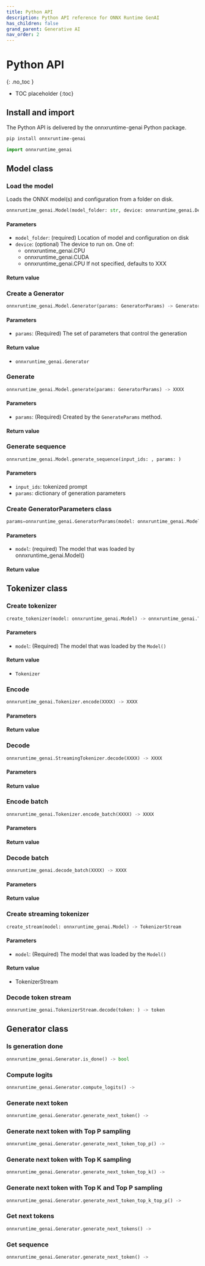 ```yaml
---
title: Python API
description: Python API reference for ONNX Runtime GenAI
has_children: false
grand_parent: Generative AI
nav_order: 2
---
```


# Python API
{: .no_toc }

* TOC placeholder
{:toc}

## Install and import

The Python API is delivered by the onnxruntime-genai Python package.

```bash
pip install onnxruntime-genai
```

```python
import onnxruntime_genai
```

## Model class

### Load the model

Loads the ONNX model(s) and configuration from a folder on disk.

```python
onnxruntime_genai.Model(model_folder: str, device: onnxruntime_genai.DeviceType) -> onnxruntime_genai.Model
```

#### Parameters

- `model_folder`: (required) Location of model and configuration on disk
- `device`: (optional) The device to run on. One of:
   - onnxruntime_genai.CPU
   - onnxruntime_genai.CUDA
   - onnxruntime_genai.CPU
   If not specified, defaults to XXX

#### Return value

### Create a Generator

```python
onnxruntime_genai.Model.Generator(params: GeneratorParams) -> Generator
```

#### Parameters

- `params`: (Required) The set of parameters that control the generation

#### Return value

- `onnxruntime_genai.Generator`


### Generate

```python
onnxruntime_genai.Model.generate(params: GeneratorParams) -> XXXX 
```

#### Parameters
- `params`: (Required) Created by the `GenerateParams` method.

#### Return value

### Generate sequence

```python
onnxruntime_genai.Model.generate_sequence(input_ids: , params: )
```

#### Parameters

- `input_ids`: tokenized prompt
- `params`: dictionary of generation parameters


### Create GeneratorParameters class

```python
params=onnxruntime_genai.GeneratorParams(model: onnxruntime_genai.Model) -> onnxruntime_genai.GeneratorParams
```

#### Parameters

- `model`: (required) The model that was loaded by onnxruntime_genai.Model()

#### Return value


## Tokenizer class

### Create tokenizer

```python
create_tokenizer(model: onnxruntime_genai.Model) -> onnxruntime_genai.Tokenizer
```

#### Parameters

- `model`: (Required) The model that was loaded by the `Model()`

#### Return value

- `Tokenizer`


### Encode

```python
onnxruntime_genai.Tokenizer.encode(XXXX) -> XXXX
```

#### Parameters

#### Return value

### Decode

```python
onnxruntime_genai.StreamingTokenizer.decode(XXXX) -> XXXX
```

#### Parameters

#### Return value

### Encode batch

```python
onnxruntime_genai.Tokenizer.encode_batch(XXXX) -> XXXX
```

#### Parameters

#### Return value

### Decode batch

```python
onnxruntime_genai.decode_batch(XXXX) -> XXXX
```

#### Parameters

#### Return value



### Create streaming tokenizer

```python
create_stream(model: onnxruntime_genai.Model) -> TokenizerStream
```

#### Parameters

- `model`: (Required) The model that was loaded by the `Model()`

#### Return value

- TokenizerStream

### Decode token stream

```python
onnxruntime_genai.TokenizerStream.decode(token: ) -> token
```
  
## Generator class

### Is generation done

```python
onnxruntime_genai.Generator.is_done() -> bool
```

### Compute logits

```python
onnxruntime_genai.Generator.compute_logits() ->
```

### Generate next token

```python
onnxruntime_genai.Generator.generate_next_token() -> 
```

### Generate next token with Top P sampling

```python
onnxruntime_genai.Generator.generate_next_token_top_p() -> 
```

### Generate next token with Top K sampling

```python
onnxruntime_genai.Generator.generate_next_token_top_k() -> 
```

### Generate next token with Top K and Top P sampling

```python
onnxruntime_genai.Generator.generate_next_token_top_k_top_p() -> 
```

### Get next tokens

```python
onnxruntime_genai.Generator.generate_next_tokens() -> 
```

### Get sequence

```python
onnxruntime_genai.Generator.generate_next_token() -> 
```
